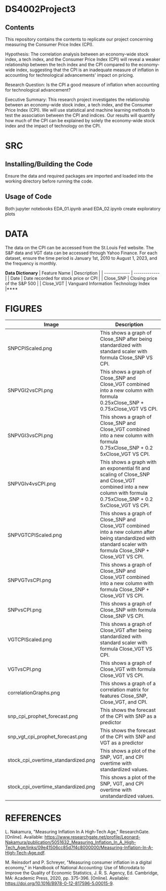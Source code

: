 # DS4002Project3

## Contents
This repository contains the contents to replicate our project concerning measuring the Consumer Price Index (CPI). 

Hypothesis: The correlation analysis between an economy-wide stock index, a tech index, and the Consumer Price Index (CPI) will reveal a weaker relationship between the tech index and the CPI compared to the economy-wide index, suggesting that the CPI is an inadequate measure of inflation in accounting for technological advancements' impact on pricing.

Research Question: Is the CPI a good measure of inflation when accounting for technological advancement?

Executive Summary: 
This research project investigates the relationship between an economy-wide stock index, a tech index, and the Consumer Price Index (CPI). We will use statistical and machine learning methods to test the association between the CPI and indices. Our results will quantify how much of the CPI can be explained by solely the economy-wide stock index and the impact of technology on the CPI.

# SRC
## Installing/Building the Code
Ensure the data and required packages are imported and loaded into the working directory before running the code.

## Usage of Code
Both jupyter notebooks EDA_01.ipynb anad EDA_02.ipynb create exploratory plots 


# DATA
The data on the CPI can be accessed from the St.Louis Fed website. The S&P data  and VGT data can be accessed through Yahoo Finance. For each dataset, ensure the time period is January 1st, 2010 to August 1, 2023, and the frequency is monthly. 

**Data Dictionary**
| Feature Name  | Description |
| ------------- | ------------- |
| Date  | Date recorded for stock price or CPI |
| Close_SNP  | Closing price of the S&P 500 |
| Close_VGT  | Vanguard Information Technology Index |****

# FIGURES

| Image  | Description |
| ------------- | ------------- |
| SNPCPIScaled.png | This shows a graph of Close_SNP after being standardized with standard scaler with formula Close_SNP VS CPI. |
| SNPVGI2vsCPI.png | This shows a graph of Close_SNP and Close_VGT combined into a new column with formula 0.25xClose_SNP + 0.75xClose_VGT VS CPI. |
| SNPVGI3vsCPI.png | This shows a graph of Close_SNP and Close_VGT combined into a new column with formula 0.75xClose_SNP + 0.2 5xClose_VGT VS CPI. |
| SNPVGIv4vsCPI.png | This shows a graph with an exponential fit and scaling of Close_SNP and Close_VGT combined into a new column with formula 0.75xClose_SNP + 0.2 5xClose_VGT VS CPI. |
| SNPVGTCPIScaled.png | This shows a graph of Close_SNP and Close_VGT combined into a new column after being standardized with standard scaler with formula Close_SNP + Close_VGT VS CPI. |
| SNPVGTvsCPI.png | This shows a graph of Close_SNP and Close_VGT combined into a new column with formula Close_SNP + Close_VGT VS CPI. |
| SNPvsCPI.png | This shows a graph of Close_SNP with formula Close_SNP VS CPI. |
| VGTCPIScaled.png | This shows a graph of Close_VGT after being standardized with standard scaler with formula Close_VGT VS CPI. |
| VGTvsCPI.png | This shows a graph of Close_VGT with formula Close_VGT VS CPI. |
| correlationGraphs.png | This shows a graph of a correlation matrix for features Close_SNP, Close_VGT, and CPI. |
| snp_cpi_prophet_forecast.png  | This shows the forecast of the CPI with SNP as a predictor |
| snp_vgt_cpi_prophet_forecast.png  | This shows the forecast of the CPI with SNP and VGT as a predictor|
| stock_cpi_overtime_standardized.png  | This shows a plot of the SNP, VGT, and CPI overtime with standardized values. |
| stock_cpi_overtime_standardized.png  | This shows a plot of the SNP, VGT, and CPI overtime with unstandardized values. |


# REFERENCES
L. Nakamura, "Measuring Inflation In A High-Tech Age," ResearchGate. [Online]. Available: https://www.researchgate.net/profile/Leonard-Nakamura/publication/5051632_Measuring_Inflation_In_A_High-Tech_Age/links/09e41506cc85d7f4c8000000/Measuring-Inflation-In-A-High-Tech-Age.pdf.

M. Reinsdorf and P. Schreyer, "Measuring consumer inflation in a digital economy," in Handbook of National Accounting: Use of Microdata to Improve the Quality of Economic Statistics, J. R. S. Agency, Ed. Cambridge, MA: Academic Press, 2020, pp. 375-396. [Online]. Available: https://doi.org/10.1016/B978-0-12-817596-5.00015-9.

